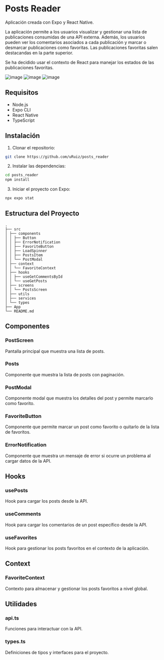 # Posts Reader

Aplicación creada con Expo y React Native.

La aplicación permite a los usuarios visualizar y gestionar una lista de publicaciones consumidas de una API externa. Además, los usuarios pueden ver los comentarios asociados a cada publicación y marcar o desmarcar publicaciones como favoritas. Las publicaciones favoritas salen destacandas en la parte superior. 

Se ha decidido usar el contexto de React para manejar los estados de las publicaciones favoritas.

![image](https://user-images.githubusercontent.com/19885713/236798257-34cc980f-3a9e-4c81-bfb3-5efbb74e09c0.png) ![image](https://user-images.githubusercontent.com/19885713/236793407-61366258-fb7b-41c5-9e2a-f148ab1109db.png) ![image](https://user-images.githubusercontent.com/19885713/236798324-4a402b95-54b3-405c-9475-8c6d88394196.png)


## Requisitos

- Node.js
- Expo CLI
- React Native
- TypeScript

## Instalación

1. Clonar el repositorio:

```bash
git clone https://github.com/uRuiz/posts_reader
```

2. Instalar las dependencias:

```bash
cd posts_reader
npm install
```

3. Iniciar el proyecto con Expo:

```bash
npx expo stat
```

## Estructura del Proyecto

```
.
├── src
│ ├── components
│ │ ├── Button
│ │ ├── ErrorNotification
│ │ ├── FavoriteButton
│ │ ├── LoadSpinner
│ │ ├── PostsItem
│ │ └── PostModal
│ ├── context
│ │ └── FavoriteContext
│ ├── hooks
│ │ ├── useGetCommentsById
│ │ └── useGetPosts
│ ├── screens
│ │ └── PostsScreen
│ ├── utils
│ ├── services
│ └── types
├── App
└── README.md
```

## Componentes

### PostScreen

Pantalla principal que muestra una lista de posts.

### Posts

Componente que muestra la lista de posts con paginación.

### PostModal

Componente modal que muestra los detalles del post y permite marcarlo como favorito.

### FavoriteButton

Componente que permite marcar un post como favorito o quitarlo de la lista de favoritos.

### ErrorNotification

Componente que muestra un mensaje de error si ocurre un problema al cargar datos de la API.

## Hooks

### usePosts

Hook para cargar los posts desde la API.

### useComments

Hook para cargar los comentarios de un post específico desde la API.

### useFavorites

Hook para gestionar los posts favoritos en el contexto de la aplicación.

## Context

### FavoriteContext

Contexto para almacenar y gestionar los posts favoritos a nivel global.

## Utilidades

### api.ts

Funciones para interactuar con la API.

### types.ts

Definiciones de tipos y interfaces para el proyecto.
